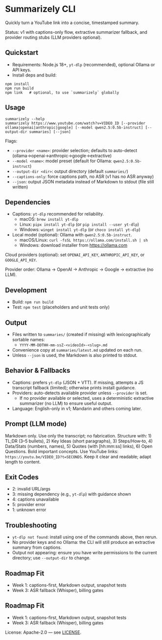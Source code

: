 # Summarizely CLI

Quickly turn a YouTube link into a concise, timestamped summary.

Status: v1 with captions-only flow, extractive summarizer fallback, and provider routing stubs (LLM providers optional).

## Quickstart

- Requirements: Node.js 18+, `yt-dlp` (recommended), optional Ollama or API keys.
- Install deps and build:

```
npm install
npm run build
npm link   # optional, to use `summarizely` globally
```

## Usage

```
summarizely --help
summarizely https://www.youtube.com/watch?v=VIDEO_ID [--provider ollama|openai|anthropic|google] [--model qwen2.5:0.5b-instruct] [--output-dir summaries] [--json]
```

Flags:
- `--provider <name>`: provider selection; defaults to auto-detect (ollama→openai→anthropic→google→extractive)
- `--model <name>`: model preset (default for Ollama: `qwen2.5:0.5b-instruct`)
- `--output-dir <dir>`: output directory (default `summaries/`)
- `--captions-only`: force captions path, no ASR (v1 has no ASR anyway)
- `--json`: output JSON metadata instead of Markdown to stdout (file still written)

## Dependencies

- Captions: `yt-dlp` recommended for reliability.
  - macOS: `brew install yt-dlp`
  - Linux: `pipx install yt-dlp` (or `pip install --user yt-dlp`)
  - Windows: `winget install yt-dlp` (or `choco install yt-dlp`)
- Local model (optional): Ollama with `qwen2.5:0.5b-instruct`.
  - macOS/Linux: `curl -fsSL https://ollama.com/install.sh | sh`
  - Windows: download installer from https://ollama.com

Cloud providers (optional): set `OPENAI_API_KEY`, `ANTHROPIC_API_KEY`, or `GOOGLE_API_KEY`.

Provider order: Ollama → OpenAI → Anthropic → Google → extractive (no LLM).

## Development

- Build: `npm run build`
- Test: `npm test` (placeholders and unit tests only)

## Output

- Files written to `summaries/` (created if missing) with lexicographically sortable names:
  - `YYYY-MM-DDTHH-mm-ssZ-<videoId>-<slug>.md`
- Convenience copy at `summaries/latest.md` updated on each run.
- Unless `--json` is used, the Markdown is also printed to stdout.

## Behavior & Fallbacks

- Captions: prefers `yt-dlp` (JSON + VTT). If missing, attempts a JS transcript fallback (limited); otherwise prints install guidance.
- Providers: auto-detects available provider unless `--provider` is set.
  - If no provider available or selected, uses a deterministic extractive summarizer (no LLM) to ensure useful output.
- Language: English-only in v1; Mandarin and others coming later.

## Prompt (LLM mode)

Markdown only. Use only the transcript; no fabrication. Structure with: 1) TL;DR (3–5 bullets), 2) Key Ideas (short paragraphs), 3) Steps/How‑to, 4) Data/Stats (numbers, names), 5) Quotes (with [hh:mm:ss] links), 6) Open Questions. Bold important concepts. Use YouTube links: `https://youtu.be/VIDEO_ID?t=SECONDS`. Keep it clear and readable; adapt length to content.

## Exit Codes

- 2: invalid URL/args
- 3: missing dependency (e.g., `yt-dlp`) with guidance shown
- 4: captions unavailable
- 5: provider error
- 1: unknown error

## Troubleshooting

- `yt-dlp not found`: install using one of the commands above, then rerun.
- No provider keys and no Ollama: the CLI will still produce an extractive summary from captions.
- Output not appearing: ensure you have write permissions to the current directory; use `--output-dir` to change.

## Roadmap Fit

- Week 1: captions-first, Markdown output, snapshot tests
- Week 3: ASR fallback (Whisper), billing gates

## Roadmap Fit

- Week 1: captions-first, Markdown output, snapshot tests
- Week 3: ASR fallback (Whisper), billing gates

License: Apache-2.0 — see [LICENSE](./LICENSE).

